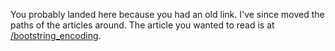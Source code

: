 <script>
    window.location.pathname = '/bootstrinng_encoding';
</script>
You probably landed here because you had an old link. I've since moved the paths of the articles around. The article you wanted to read is at [/bootstring_encoding](/bootstring_encoding).